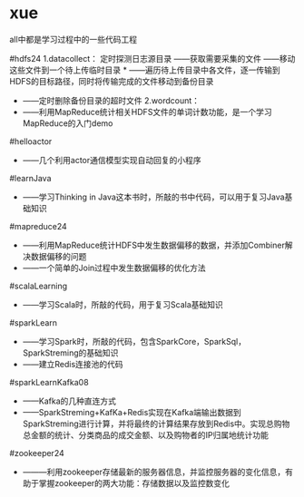 # xue
all中都是学习过程中的一些代码工程
 
#hdfs24
1.datacollect：
   定时探测日志源目录 ——获取需要采集的文件 ——移动这些文件到一个待上传临时目录
		 * ——遍历待上传目录中各文件，逐一传输到HDFS的目标路径，同时将传输完成的文件移动到备份目录
   * ——定时删除备份目录的超时文件
2.wordcount：
  * ——利用MapReduce统计相关HDFS文件的单词计数功能，是一个学习MapReduce的入门demo

#helloactor
   * ——几个利用actor通信模型实现自动回复的小程序

#learnJava
   * ——学习Thinking in Java这本书时，所敲的书中代码，可以用于复习Java基础知识
   
#mapreduce24
   * ——利用MapReduce统计HDFS中发生数据偏移的数据，并添加Combiner解决数据偏移的问题
   * ——一个简单的Join过程中发生数据偏移的优化方法

#scalaLearning
  * ——学习Scala时，所敲的代码，用于复习Scala基础知识
  
#sparkLearn
  * ——学习Spark时，所敲的代码，包含SparkCore，SparkSql，SparkStreming的基础知识
  * ——建立Redis连接池的代码
  
#sparkLearnKafka08
 * ——Kafka的几种直连方式
 * ——SparkStreming+KafKa+Redis实现在Kafka端输出数据到SparkStreming进行计算，并将最终的计算结果存放到Redis中。实现总购物总金额的统计、分类商品的成交金额、以及购物者的IP归属地统计功能

#zookeeper24
 * ———利用zookeeper存储最新的服务器信息，并监控服务器的变化信息，有助于掌握zookeeper的两大功能：存储数据以及监控数变化
